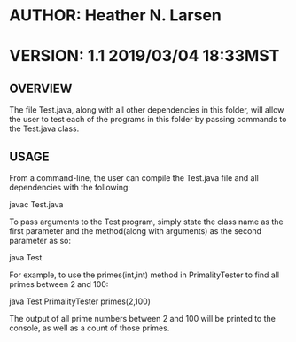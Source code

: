 # AUTHOR:  Heather N. Larsen
# VERSION: 1.1    2019/03/04    18:33MST

## OVERVIEW
  The file Test.java, along with all other dependencies in this folder, will allow the user to test each of the programs in this
  folder by passing commands to the Test.java class.
  
## USAGE
  From a command-line, the user can compile the Test.java file and all dependencies with the following:
  
  javac Test.java
  
  To pass arguments to the Test program, simply state the class name as the first parameter and the method(along with arguments)
  as the second parameter as so:
  
  java Test <Class Name> <Method with Arguments>
  
  For example, to use the primes(int,int) method in PrimalityTester to find all primes between 2 and 100:
  
  java Test PrimalityTester primes(2,100)
  
  The output of all prime numbers between 2 and 100 will be printed to the console, as well as a count of those primes.
